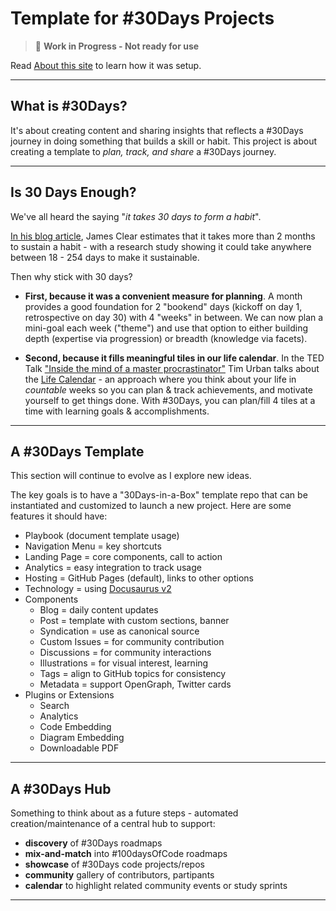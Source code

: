 # Template for #30Days Projects

> 🚨 **Work in Progress - Not ready for use**

Read [About this site](SETUP.md) to learn how it was setup.

---

## What is #30Days?

It's about creating content and sharing insights that reflects a #30Days journey in doing something that builds a skill or habit. 
This project is about creating a template to _plan, track, and share_ a #30Days journey.

---

## Is 30 Days Enough?

We've all heard the saying "_it takes 30 days to form a habit_". 

[In his blog article](https://jamesclear.com/new-habit), James Clear estimates that it takes more than 2 months to sustain a habit - with a research study showing it could take anywhere between 18 - 254 days to make it sustainable. 

Then why stick with 30 days?
 * **First, because it was a convenient measure for planning**. A month provides a good foundation for 2 "bookend" days (kickoff on day 1, retrospective on day 30) with 4 "weeks" in between. We can now plan a mini-goal each week ("theme") and use that option to either building depth (expertise via progression) or breadth (knowledge via facets).

* **Second, because it fills meaningful tiles in our life calendar**. In the TED Talk ["Inside the mind of a master procrastinator"](https://www.ted.com/talks/tim_urban_inside_the_mind_of_a_master_procrastinator?language=en) Tim Urban talks about the [Life Calendar](https://waitbutwhy.com/2014/05/life-weeks.html) - an approach where you think about your life in _countable_ weeks so you can plan & track achievements, and motivate yourself to get things done. With #30Days, you can plan/fill 4 tiles at a time with learning goals & accomplishments.


---

## A #30Days Template

This section will continue to evolve as I explore new ideas. 

The key goals is to have a "30Days-in-a-Box" template repo that can be instantiated and customized to launch a new project. Here are some features it should have:

 * Playbook (document template usage)
 * Navigation Menu = key shortcuts
 * Landing Page = core components, call to action
 * Analytics = easy integration to track usage
 * Hosting = GitHub Pages (default), links to other options
 * Technology = using [Docusaurus v2](https://docusaurus.io)
 * Components
    - Blog = daily content updates
    - Post = template with custom sections, banner
    - Syndication = use as canonical source
    - Custom Issues = for community contribution
    - Discussions = for community interactions
    - Illustrations = for visual interest, learning
    - Tags = align to GitHub topics for consistency
    - Metadata = support OpenGraph, Twitter cards
 * Plugins or Extensions 
    - Search
    - Analytics
    - Code Embedding
    - Diagram Embedding
    - Downloadable PDF

---

## A #30Days Hub

Something to think about as a future steps - automated creation/maintenance of a central hub to support: 
 * **discovery** of #30Days roadmaps
 * **mix-and-match** into #100daysOfCode roadmaps
 * **showcase** of #30Days code projects/repos
 * **community** gallery of contributors, partipants
 * **calendar** to highlight related community events or study sprints

---
